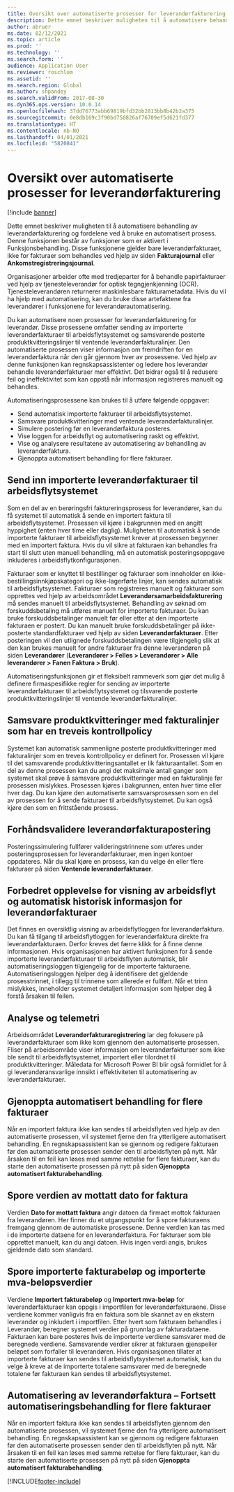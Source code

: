 ```yaml
---
title: Oversikt over automatiserte prosesser for leverandørfakturering
description: Dette emnet beskriver muligheten til å automatisere behandling av leverandørfakturering og fordelene ved å bruke en automatisert prosess.
author: abruer
ms.date: 02/12/2021
ms.topic: article
ms.prod: ''
ms.technology: ''
ms.search.form: ''
audience: Application User
ms.reviewer: roschlom
ms.assetid: ''
ms.search.region: Global
ms.author: shpandey
ms.search.validFrom: 2017-08-30
ms.dyn365.ops.version: 10.0.14
ms.openlocfilehash: 37dd76773abb69819bfd32bb2813bb8b42b2a375
ms.sourcegitcommit: 0e8db169c3f90bd750826af76709ef5d621fd377
ms.translationtype: HT
ms.contentlocale: nb-NO
ms.lasthandoff: 04/01/2021
ms.locfileid: "5820841"
---
```

# <a name="automated-vendor-invoicing-processes-overview"></a>Oversikt over automatiserte prosesser for leverandørfakturering

[!include [banner](../includes/banner.md)]

Dette emnet beskriver muligheten til å automatisere behandling av leverandørfakturering og fordelene ved å bruke en automatisert prosess. Denne funksjonen består av funksjoner som er aktivert i Funksjonsbehandling. Disse funksjonene gjelder bare leverandørfakturaer, ikke for fakturaer som behandles ved hjelp av siden **Fakturajournal** eller **Ankomstregistreringsjournal**.

Organisasjoner arbeider ofte med tredjeparter for å behandle papirfakturaer ved hjelp av tjenesteleverandør for optisk tegngjenkjenning (OCR). Tjenesteleverandøren returnerer maskinlesbare fakturametadata. Hvis du vil ha hjelp med automatisering, kan du bruke disse artefaktene fra leverandører i funksjonene for leverandørautomatisering.

Du kan automatisere noen prosesser for leverandørfakturering for leverandør. Disse prosessene omfatter sending av importerte leverandørfakturaer til arbeidsflytsystemet og samsvarende posterte produktkvitteringslinjer til ventende leverandørfakturalinjer. Den automatiserte prosessen viser informasjon om fremdriften for en leverandørfaktura når den går gjennom hver av prosessene. Ved hjelp av denne funksjonen kan regnskapsassistenter og ledere hos leverandør behandle leverandørfakturaer mer effektivt. Det bidrar også til å redusere feil og ineffektivitet som kan oppstå når informasjon registreres manuelt og behandles.

Automatiseringsprosessene kan brukes til å utføre følgende oppgaver:

- Send automatisk importerte fakturaer til arbeidsflytsystemet.
- Samsvare produktkvitteringer med ventende leverandørfakturalinjer.
- Simulere postering før en leverandørfaktura posteres.
- Vise loggen for arbeidsflyt og automatisering raskt og effektivt.
- Vise og analysere resultatene av automatisering av behandling av leverandørfaktura.
- Gjenoppta automatisert behandling for flere fakturaer.

## <a name="submit-imported-vendor-invoices-to-the-workflow-system"></a>Send inn importerte leverandørfakturaer til arbeidsflytsystemet

Som en del av en berøringsfri faktureringsprosess for leverandører, kan du få systemet til automatisk å sende en importert faktura til arbeidsflytsystemet. Prosessen vil kjøre i bakgrunnen med en angitt hyppighet (enten hver time eller daglig). Muligheten til automatisk å sende importerte fakturaer til arbeidsflytsystemet krever at prosessen begynner med en importert faktura. Hvis du vil sikre at fakturaen kan behandles fra start til slutt uten manuell behandling, må en automatisk posteringsoppgave inkluderes i arbeidsflytkonfigurasjonen.


Fakturaer som er knyttet til bestillinger og fakturaer som inneholder en ikke-bestillingsinnkjøpskategori og ikke-lagerførte linjer, kan sendes automatisk til arbeidsflytsystemet. Fakturaer som registreres manuelt og fakturaer som opprettes ved hjelp av arbeidsområdet **Leverandørsamarbeidsfakturering** må sendes manuelt til arbeidsflytsystemet. Behandling av søknad om forskuddsbetaling må utføres manuelt for importerte fakturaer. Du kan bruke forskuddsbetalinger manuelt før eller etter at den importerte fakturaen er postert. Du kan manuelt bruke forskuddsbetalinger på ikke-posterte standardfakturaer ved hjelp av siden **Leverandørfakturaer**. Etter posteringen vil den utlignede forskuddsbetalingen være tilgjengelig slik at den kan brukes manuelt for andre fakturaer fra denne leverandøren på siden **Leverandører** (**Leverandører \> Felles \> Leverandører \> Alle leverandører \> Fanen Faktura \> Bruk**).

Automatiseringsfunksjonen gir et fleksibelt rammeverk som gjør det mulig å definere firmaspesifikke regler for sending av importerte leverandørfakturaer til arbeidsflytsystemet og tilsvarende posterte produktkvitteringslinjer til ventende leverandørfakturalinjer.

## <a name="match-product-receipts-to-invoice-lines-that-have-a-three-way-matching-policy"></a>Samsvare produktkvitteringer med fakturalinjer som har en treveis kontrollpolicy

Systemet kan automatisk sammenligne posterte produktkvitteringer med fakturalinjer som en treveis kontrollpolicy er definert for. Prosessen vil kjøre til det samsvarende produktkvitteringsantallet er lik fakturaantallet. Som en del av denne prosessen kan du angi det maksimale antall ganger som systemet skal prøve å samsvare produktkvitteringer med en fakturalinje før prosessen mislykkes. Prosessen kjøres i bakgrunnen, enten hver time eller hver dag. Du kan kjøre den automatiserte samsvarsprosessen som en del av prosessen for å sende fakturaer til arbeidsflytsystemet. Du kan også kjøre den som en frittstående prosess.

## <a name="pre-validate-vendor-invoice-posting"></a>Forhåndsvalidere leverandørfakturapostering

Posteringssimulering fullfører valideringstrinnene som utføres under posteringsprosessen for leverandørfakturaer, men ingen kontoer oppdateres. Når du skal kjøre en prosess, kan du velge én eller flere fakturaer på siden **Ventende leverandørfakturaer**.

## <a name="enhanced-experience-for-viewing-workflow-and-automation-historical-information-for-vendor-invoices"></a>Forbedret opplevelse for visning av arbeidsflyt og automatisk historisk informasjon for leverandørfakturaer

Det finnes en oversiktlig visning av arbeidsflytloggen for leverandørfaktura. Du kan få tilgang til arbeidsflytloggen for leverandørfaktura direkte fra leverandørfakturaen. Derfor kreves det færre klikk for å finne denne informasjonen. Hvis organisasjonen har aktivert funksjonen for å sende importerte leverandørfakturaer til arbeidsflyten automatisk, blir automatiseringsloggen tilgjengelig for de importerte fakturaene. Automatiseringsloggen hjelper deg å identifisere det gjeldende prosesstrinnet, i tillegg til trinnene som allerede er fullført. Når et trinn mislykkes, inneholder systemet detaljert informasjon som hjelper deg å forstå årsaken til feilen.

## <a name="analytics-and-metrics"></a>Analyse og telemetri

Arbeidsområdet **Leverandørfakturaregistrering** lar deg fokusere på leverandørfakturaer som ikke kom gjennom den automatiserte prosessen. Fliser på arbeidsområde viser informasjon om leverandørfakturaer som ikke ble sendt til arbeidsflytsystemet, importert eller tilordnet til produktkvitteringer. Måledata for Microsoft Power BI blir også formidlet for å gi leverandøransvarlige innsikt i effektiviteten til automatisering av leverandørfakturaer.


## <a name="resume-automation-processing-for-multiple-invoices"></a>Gjenoppta automatisert behandling for flere fakturaer

Når en importert faktura ikke kan sendes til arbeidsflyten ved hjelp av den automatiserte prosessen, vil systemet fjerne den fra ytterligere automatisert behandling. En regnskapsassistent kan se gjennom og redigere fakturaen før den automatiserte prosessen sender den til arbeidsflyten på nytt. Når årsaken til en feil kan løses med samme rettelse for flere fakturaer, kan du starte den automatiserte prosessen på nytt på siden **Gjenoppta automatisert fakturabehandling**. 

## <a name="tracking-the-invoice-received-date-value"></a>Spore verdien av mottatt dato for faktura

Verdien **Dato for mottatt faktura** angir datoen da firmaet mottok fakturaen fra leverandøren. Her finner du et utgangspunkt for å spore fakturaens fremgang gjennom de automatiske prosessene. Denne verdien kan tas med i de importerte dataene for en leverandørfaktura. For fakturaer som ble opprettet manuelt, kan du angi datoen. Hvis ingen verdi angis, brukes gjeldende dato som standard.


## <a name="tracking-the-imported-invoice-amount-and-imported-sales-tax-amount-values"></a>Spore importerte fakturabeløp og importerte mva-beløpsverdier

Verdiene **Importert fakturabeløp** og **Importert mva-beløp** for leverandørfakturaer kan oppgis i importfilen for leverandørfakturaene. Disse verdiene kommer vanligvis fra en faktura som ble skannet av en ekstern leverandør og inkludert i importfilen. Etter hvert som fakturaen behandles i Leverandør, beregner systemet verdier på grunnlag av fakturadataene. Fakturaen kan bare posteres hvis de importerte verdiene samsvarer med de beregnede verdiene. Samsvarende verdier sikrer at fakturaen gjenspeiler beløpet som forfaller til leverandøren. Hvis organisasjonen tillater at importerte fakturaer kan sendes til arbeidsflytsystemet automatisk, kan du velge å kreve at de importerte totalene samsvarer med de beregnede totalene før fakturaen kan sendes til arbeidsflytsystemet.

## <a name="vendor-invoice-automation---resume-automation-processing-for-multiple-invoices"></a>Automatisering av leverandørfaktura – Fortsett automatiseringsbehandling for flere fakturaer
Når en importert faktura ikke kan sendes til arbeidsflyten gjennom den automatiserte prosessen, vil systemet fjerne den fra ytterligere automatisert behandling. En regnskapsassistent kan se gjennom og redigere fakturaen før den automatiserte prosessen sender den til arbeidsflyten på nytt. Når årsaken til en feil kan løses med samme rettelse for flere fakturaer, kan du starte den automatiserte prosessen på nytt på siden **Gjenoppta automatisert fakturabehandling**. 

[!INCLUDE[footer-include](../../includes/footer-banner.md)]
